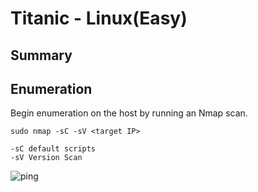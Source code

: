 # Titanic - Linux(Easy)

## Summary

## Enumeration
Begin enumeration on the host by running an Nmap scan. 

```
sudo nmap -sC -sV <target IP>

-sC default scripts
-sV Version Scan
```

![ping](Images/ping.png)


